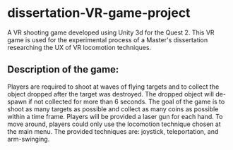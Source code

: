 # dissertation-VR-game-project
A VR shooting game developed using Unity 3d for the Quest 2. This VR game is used for the experimental process of a Master's dissertation researching the UX of VR locomotion techniques.

## Description of the game:
Players are required to shoot at waves of flying targets and to collect the object dropped after the target was destroyed. The dropped object will de-spawn if not collected for more than 6 seconds. The goal of the game is to shoot as many targets as possible and collect as many coins as possible within a time frame.
Players will be provided a laser gun for each hand. To move around, players could only use the locomotion technique chosen at the main menu. The provided techniques are: joystick, teleportation, and arm-swinging.

